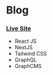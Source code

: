 # Blog

### [Live Site](https://blog-phi-lyart.vercel.app/)

- React JS
- NextJS
- Tailwind CSS
- GraphQL
- GraphCMS
